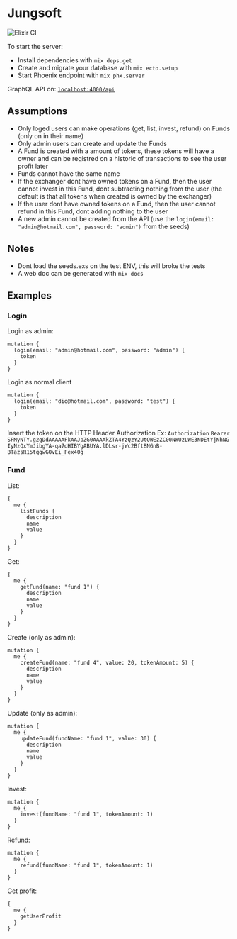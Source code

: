 # Jungsoft
![Elixir CI](https://github.com/shiryel/jungsoft_test/workflows/Elixir%20CI/badge.svg)

To start the server:
  * Install dependencies with `mix deps.get`
  * Create and migrate your database with `mix ecto.setup`
  * Start Phoenix endpoint with `mix phx.server`

GraphQL API on: [`localhost:4000/api`](http://localhost:4000/api)

## Assumptions
- Only loged users can make operations (get, list, invest, refund) on Funds (only on in their name)
- Only admin users can create and update the Funds
- A Fund is created with a amount of tokens, these tokens will have a owner and can be registred on a historic of transactions to see the user profit later
- Funds cannot have the same name
- If the exchanger dont have owned tokens on a Fund, then the user cannot invest in this Fund, dont subtracting nothing from the user (the default is that all tokens when created is owned by the exchanger)
- If the user dont have owned tokens on a Fund, then the user cannot refund in this Fund, dont adding nothing to the user
- A new admin cannot be created from the API (use the `login(email: "admin@hotmail.com", password: "admin")` from the seeds)

## Notes
- Dont load the seeds.exs on the test ENV, this will broke the tests
- A web doc can be generated with `mix docs`

## Examples

### Login
Login as admin:
```
mutation {
  login(email: "admin@hotmail.com", password: "admin") {
    token
  } 
}
```

Login as normal client
```
mutation {
  login(email: "dio@hotmail.com", password: "test") {
    token
  } 
}
```
Insert the token on the HTTP Header Authorization
Ex: `Authorization` `Bearer SFMyNTY.g2gDdAAAAAFkAAJpZG0AAAAkZTA4YzQzY2UtOWEzZC00NWUzLWE3NDEtYjNhNGIyNzQxYmJibgYA-qa7oHIBYgABUYA.lDLsr-jWc2BftBNGnB-BTazsR15tqqwGOvEi_Fex40g`

### Fund
List:
```
{
  me {
    listFunds {
      description
      name
      value
    }
  } 
}
```

Get:
```
{
  me {
    getFund(name: "fund 1") {
      description
      name
      value
    }
  } 
}
```

Create (only as admin):
```
mutation {
  me {
    createFund(name: "fund 4", value: 20, tokenAmount: 5) {
      description
      name
      value
    }
  }
}
```

Update (only as admin):
```
mutation {
  me {
    updateFund(fundName: "fund 1", value: 30) {
      description
      name
      value
    } 
  }
}
```

Invest:
```
mutation {
  me {
    invest(fundName: "fund 1", tokenAmount: 1) 
  }
}
```

Refund:
```
mutation {
  me {
    refund(fundName: "fund 1", tokenAmount: 1) 
  }
}
```

Get profit:
```
{
  me {
    getUserProfit
  }
}
```
